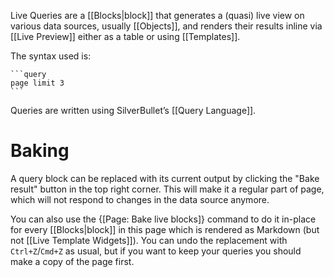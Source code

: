Live Queries are a [[Blocks|block]] that generates a (quasi) live view on various data sources, usually [[Objects]], and renders their results inline via [[Live Preview]] either as a table or using [[Templates]].

The syntax used is:

    ```query
    page limit 3
    ```

Queries are written using SilverBullet’s [[Query Language]].

# Baking
A query block can be replaced with its current output by clicking the "Bake result" button in the top right corner. This will make it a regular part of page, which will not respond to changes in the data source anymore.

You can also use the {[Page: Bake live blocks]} command to do it in-place for every [[Blocks|block]] in this page which is rendered as Markdown (but not [[Live Template Widgets]]). You can undo the replacement with `Ctrl+Z`/`Cmd+Z` as usual, but if you want to keep your queries you should make a copy of the page first.
